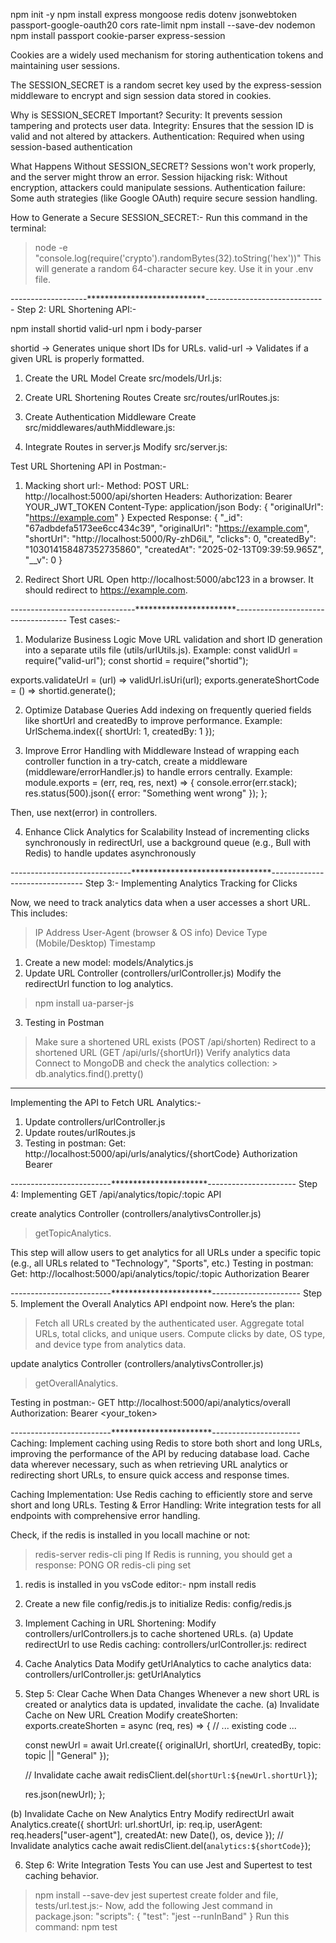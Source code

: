 npm init -y
npm install express mongoose redis dotenv jsonwebtoken passport-google-oauth20 cors rate-limit
npm install --save-dev nodemon
npm install passport cookie-parser express-session 

Cookies are a widely used mechanism for storing authentication tokens and maintaining user sessions.

The SESSION_SECRET is a random secret key used by the express-session middleware to encrypt and sign session data stored in cookies.

Why is SESSION_SECRET Important?
Security: It prevents session tampering and protects user data.
Integrity: Ensures that the session ID is valid and not altered by attackers.
Authentication: Required when using session-based authentication

What Happens Without SESSION_SECRET?
Sessions won't work properly, and the server might throw an error.
Session hijacking risk: Without encryption, attackers could manipulate sessions.
Authentication failure: Some auth strategies (like Google OAuth) require secure session handling.

How to Generate a Secure SESSION_SECRET:-
Run this command in the terminal:
> node -e "console.log(require('crypto').randomBytes(32).toString('hex'))"
This will generate a random 64-character secure key. Use it in your .env file.

-------------------***************************------------------------------
Step 2: URL Shortening API:-

npm install shortid valid-url
npm i body-parser

shortid → Generates unique short IDs for URLs.
valid-url → Validates if a given URL is properly formatted.

1. Create the URL Model
Create src/models/Url.js:

2. Create URL Shortening Routes
Create src/routes/urlRoutes.js:

3. Create Authentication Middleware
Create src/middlewares/authMiddleware.js:

4. Integrate Routes in server.js
Modify src/server.js:

Test URL Shortening API in Postman:-
1. Macking short url:-
Method: POST
URL: http://localhost:5000/api/shorten
Headers:
Authorization: Bearer YOUR_JWT_TOKEN
Content-Type: application/json
Body: { "originalUrl": "https://example.com" }
Expected Response: 
{
    "_id": "67adbdefa5173ee6cc434c39",
    "originalUrl": "https://example.com",
    "shortUrl": "http://localhost:5000/Ry-zhD6iL",
    "clicks": 0,
    "createdBy": "103014158487352735860",
    "createdAt": "2025-02-13T09:39:59.965Z",
    "__v": 0
}

2. Redirect Short URL
Open http://localhost:5000/abc123 in a browser.
It should redirect to https://example.com.

-------------------------------***********************------------------------------------
Test cases:-
1. Modularize Business Logic
Move URL validation and short ID generation into a separate utils file (utils/urlUtils.js).
Example:
const validUrl = require("valid-url");
const shortid = require("shortid");

exports.validateUrl = (url) => validUrl.isUri(url);
exports.generateShortCode = () => shortid.generate();

2. Optimize Database Queries
Add indexing on frequently queried fields like shortUrl and createdBy to improve performance.
Example:
UrlSchema.index({ shortUrl: 1, createdBy: 1 });

3. Improve Error Handling with Middleware
Instead of wrapping each controller function in a try-catch, create a middleware (middleware/errorHandler.js) to handle errors centrally.
Example:
module.exports = (err, req, res, next) => {
    console.error(err.stack);
    res.status(500).json({ error: "Something went wrong" });
};

Then, use next(error) in controllers.

4. Enhance Click Analytics for Scalability
Instead of incrementing clicks synchronously in redirectUrl, use a background queue (e.g., Bull with Redis) to handle updates asynchronously

------------------------------********************************-------------------------------
Step 3:- Implementing Analytics Tracking for Clicks

Now, we need to track analytics data when a user accesses a short URL. This includes:
> IP Address
> User-Agent (browser & OS info)
> Device Type (Mobile/Desktop)
> Timestamp

1. Create a new model: models/Analytics.js
2. Update URL Controller (controllers/urlController.js)
Modify the redirectUrl function to log analytics.
> npm install ua-parser-js

3. Testing in Postman
> Make sure a shortened URL exists (POST /api/shorten)
> Redirect to a shortened URL (GET /api/urls/{shortUrl})
> Verify analytics data
    Connect to MongoDB and check the analytics collection:
    > db.analytics.find().pretty()
--------------
Implementing the API to Fetch URL Analytics:-
1. Update controllers/urlController.js
2. Update routes/urlRoutes.js
3. Testing in postman:
Get: http://localhost:5000/api/urls/analytics/{shortCode}
Authorization Bearer 

-------------------------**********************----------------------
Step 4: Implementing GET /api/analytics/topic/:topic API

create analytics Controller (controllers/analytivsController.js)
> getTopicAnalytics.

This step will allow users to get analytics for all URLs under a specific topic (e.g., all URLs related to "Technology", "Sports", etc.)
Testing in postman:
Get: http://localhost:5000/api/analytics/topic/:topic
Authorization Bearer 

-------------------------***********************----------------------
Step 5. Implement the Overall Analytics API endpoint now. Here’s the plan:
> Fetch all URLs created by the authenticated user.
> Aggregate total URLs, total clicks, and unique users.
> Compute clicks by date, OS type, and device type from analytics data.

update analytics Controller (controllers/analytivsController.js)
> getOverallAnalytics.

Testing in postman:-
GET http://localhost:5000/api/analytics/overall
Authorization: Bearer <your_token>

-------------------------***********************----------------------
Caching:
Implement caching using Redis to store both short and long URLs, improving the performance of the API by reducing database load. Cache data wherever necessary, such as when retrieving URL analytics or redirecting short URLs, to ensure quick access and response times.

Caching Implementation: Use Redis caching to efficiently store and serve short and long URLs.
Testing & Error Handling: Write integration tests for all endpoints with comprehensive error handling.

Check, if the redis is installed in you locall machine or not:
> redis-server
> redis-cli ping
  If Redis is running, you should get a response: PONG
OR
> redis-cli
> ping
> set

1. redis is installed in you vsCode editor:-
npm install redis

2. Create a new file config/redis.js to initialize Redis:
config/redis.js

3. Implement Caching in URL Shortening:
Modify controllers/urlControllers.js to cache shortened URLs.
(a) Update redirectUrl to use Redis caching:
controllers/urlController.js: redirect

4. Cache Analytics Data
Modify getUrlAnalytics to cache analytics data:
controllers/urlController.js: getUrlAnalytics

5. Step 5: Clear Cache When Data Changes
Whenever a new short URL is created or analytics data is updated, invalidate the cache.
(a) Invalidate Cache on New URL Creation
Modify createShorten:
exports.createShorten = async (req, res) => {
    // ... existing code ...
    
    const newUrl = await Url.create({ originalUrl, shortUrl, createdBy, topic: topic || "General" });

    // Invalidate cache
    await redisClient.del(`shortUrl:${newUrl.shortUrl}`);

    res.json(newUrl);
};

(b) Invalidate Cache on New Analytics Entry
Modify redirectUrl
await Analytics.create({
    shortUrl: url.shortUrl,
    ip: req.ip,
    userAgent: req.headers["user-agent"],
    createdAt: new Date(),
    os,
    device
});
// Invalidate analytics cache
await redisClient.del(`analytics:${shortCode}`);

6. Step 6: Write Integration Tests
You can use Jest and Supertest to test caching behavior.
> npm install --save-dev jest supertest
create folder and file, tests/url.test.js:-
Now, add the following Jest command in package.json:
"scripts": {
  "test": "jest --runInBand"
}
Run this command: npm test

